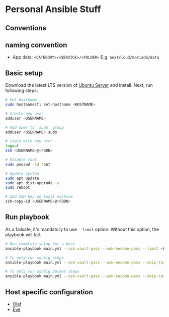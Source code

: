 # Personal Ansible Stuff

## Conventions

## naming convention

- App data: `<CATEGORY>/<SERVICE>/<FOLDER>` E.g. `nextcloud/mariadb/data`

## Basic setup

Download the latest LTS version of [Ubuntu Server](https://ubuntu.com/download/server) and install. Next, run following steps:

```bash
# Set hostname
sudo hostnamectl set-hostname <HOSTNAME>

# Create new user
adduser <USERNAME>

# Add user to `sudo` group
adduser <USERNAME> sudo

# Login with new user
logout
ssh <USERNAME>@<FQDN>

# Disable root
sudo passwd -ld root

# Update system
sudo apt update
sudo apt dist-upgrade -y
sudo reboot

# Add SSH key on local machine
ssh-copy-id <USERNAME>@<FQDN>
```

## Run playbook

As a failsafe, it's mandatory to use `--limit` option.
Without this option, the playbook will fail.

```bash
# Run complete setup for a host
ansible-playbook main.yml --ask-vault-pass --ask-become-pass --limit <HOSTNAME>

# To only run config steps
ansible-playbook main.yml --ask-vault-pass --ask-become-pass --skip-tags setup --limit <HOSTNAME>

# To only run config Docker steps
ansible-playbook main.yml --ask-vault-pass --ask-become-pass --skip-tags setup,systemd --limit <HOSTNAME>
```

## Host specific configuration

- [Olaf](docs/olaf.md)
- [Eve](docs/eve.md)

